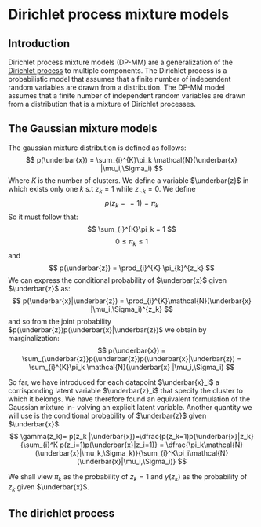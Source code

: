 # Dirichlet process mixture models

## Introduction
Dirichlet process mixture models (DP-MM) are a generalization of the [Dirichlet process](https://en.wikipedia.org/wiki/Dirichlet_process) to multiple components. The Dirichlet process is a probabilistic model that assumes that a finite number of independent random variables are drawn from a distribution. The DP-MM model assumes that a finite number of independent random variables are drawn from a distribution that is a mixture of Dirichlet processes. 

## The Gaussian mixture models
The gaussian mixture distribution is defined as follows:
$$ p(\underbar{x}) = \sum_{i}^{K}\pi_k \mathcal{N}(\underbar{x} |\mu_i,\Sigma_i) $$
Where $K$ is the number of clusters. We define a variable $\underbar{z}$ in which exists only one $k$ s.t $z_k = 1$ while $z_{\neg k} = 0$. We define 
$$ p(z_k == 1) = \pi_k $$
So it must follow that:
$$ \sum_{i}^{K}\pi_k = 1 $$
$$ 0 \leq \pi_k \leq 1 $$
and
$$ p(\underbar{z}) = \prod_{i}^{K} \pi_{k}^{z_k} $$
We can express the conditional probability of $\underbar{x}$ given $\underbar{z}$ as:
$$ p(\underbar{x}|\underbar{z}) = \prod_{i}^{K}\mathcal{N}(\underbar{x} |\mu_i,\Sigma_i)^{z_k} $$
and so from the joint probability $p(\underbar{z})p(\underbar{x}|\underbar{z})$ we obtain by marginalization:
$$ p(\underbar{x}) = \sum_{\underbar{z}}p(\underbar{z})p(\underbar{x}|\underbar{z}) =  \sum_{i}^{K}\pi_k \mathcal{N}(\underbar{x} |\mu_i,\Sigma_i) $$

So far, we have introduced for each datapoint $\underbar{x}_i$ a corrisponding latent variable $\underbar{z}_i$ that specify the cluster to which it belongs.
We have therefore found an equivalent formulation of the Gaussian mixture in-
volving an explicit latent variable.
Another quantity we will use is the conditional probability of $\underbar{z}$ given $\underbar{x}$:
$$ \gamma(z_k)= p(z_k |\underbar{x})=\dfrac{p(z_k=1)p(\underbar{x}|z_k}{\sum_{i}^K p(z_i=1)p(\underbar{x}|z_i=1)} = \dfrac{\pi_k\mathcal{N}(\underbar{x}|\mu_k,\Sigma_k)}{\sum_{i}^K\pi_i\mathcal{N}(\underbar{x}|\mu_i,\Sigma_i)} $$

We shall view $\pi_k$ as the probability of $z_k=1$ and $\gamma(z_k)$ as the probability of $z_k$ given $\underbar{x}$.

## The dirichlet process

